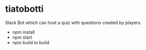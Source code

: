 # tiatobotti
Slack Bot which can host a quiz with questions created by players.

* npm install
* npm start
* npm build to build

